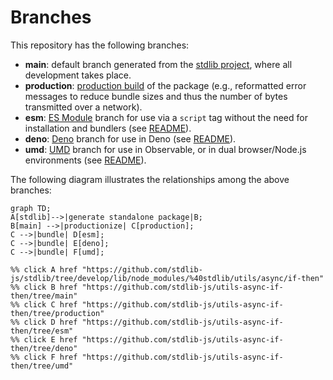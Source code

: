 <!--

@license Apache-2.0

Copyright (c) 2022 The Stdlib Authors.

Licensed under the Apache License, Version 2.0 (the "License");
you may not use this file except in compliance with the License.
You may obtain a copy of the License at

    http://www.apache.org/licenses/LICENSE-2.0

Unless required by applicable law or agreed to in writing, software
distributed under the License is distributed on an "AS IS" BASIS,
WITHOUT WARRANTIES OR CONDITIONS OF ANY KIND, either express or implied.
See the License for the specific language governing permissions and
limitations under the License.

-->

# Branches

This repository has the following branches:

-   **main**: default branch generated from the [stdlib project][stdlib-url], where all development takes place.
-   **production**: [production build][production-url] of the package (e.g., reformatted error messages to reduce bundle sizes and thus the number of bytes transmitted over a network).
-   **esm**: [ES Module][esm-url] branch for use via a `script` tag without the need for installation and bundlers (see [README][esm-readme]).
-   **deno**: [Deno][deno-url] branch for use in Deno (see [README][deno-readme]).
-   **umd**: [UMD][umd-url] branch for use in Observable, or in dual browser/Node.js environments (see [README][umd-readme]).

The following diagram illustrates the relationships among the above branches:

```mermaid
graph TD;
A[stdlib]-->|generate standalone package|B;
B[main] -->|productionize| C[production];
C -->|bundle| D[esm];
C -->|bundle| E[deno];
C -->|bundle| F[umd];

%% click A href "https://github.com/stdlib-js/stdlib/tree/develop/lib/node_modules/%40stdlib/utils/async/if-then"
%% click B href "https://github.com/stdlib-js/utils-async-if-then/tree/main"
%% click C href "https://github.com/stdlib-js/utils-async-if-then/tree/production"
%% click D href "https://github.com/stdlib-js/utils-async-if-then/tree/esm"
%% click E href "https://github.com/stdlib-js/utils-async-if-then/tree/deno"
%% click F href "https://github.com/stdlib-js/utils-async-if-then/tree/umd"
```

[stdlib-url]: https://github.com/stdlib-js/stdlib/tree/develop/lib/node_modules/%40stdlib/utils/async/if-then
[production-url]: https://github.com/stdlib-js/utils-async-if-then/tree/production
[deno-url]: https://github.com/stdlib-js/utils-async-if-then/tree/deno
[deno-readme]: https://github.com/stdlib-js/utils-async-if-then/blob/deno/README.md
[umd-url]: https://github.com/stdlib-js/utils-async-if-then/tree/umd
[umd-readme]: https://github.com/stdlib-js/utils-async-if-then/blob/umd/README.md
[esm-url]: https://github.com/stdlib-js/utils-async-if-then/tree/esm
[esm-readme]: https://github.com/stdlib-js/utils-async-if-then/blob/esm/README.md